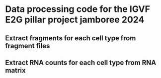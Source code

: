 # Data processing code for the IGVF E2G pillar project jamboree 2024

## Extract fragments for each cell type from fragment files

## Extract RNA counts for each cell type from RNA matrix
